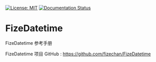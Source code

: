 [![License: MIT](https://img.shields.io/badge/License-MIT-yellow.svg)](https://opensource.org/licenses/MIT)
[![Documentation Status](https://readthedocs.org/projects/fizedatetime/badge/?version=latest)](https://fizedatetime.readthedocs.io/zh_CN/latest/?badge=latest)

# FizeDatetime
FizeDatetime 参考手册

FizeDatetime 项目 GitHub : [ https://github.com/fizechan/FizeDatetime ](https://github.com/fizechan/FizeDatetime)

